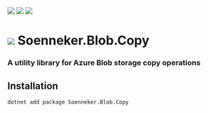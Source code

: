 [![](https://img.shields.io/nuget/v/Soenneker.Blob.Copy.svg?style=for-the-badge)](https://www.nuget.org/packages/Soenneker.Blob.Copy/)
[![](https://img.shields.io/github/actions/workflow/status/soenneker/soenneker.blob.copy/publish-package.yml?style=for-the-badge)](https://github.com/soenneker/soenneker.blob.copy/actions/workflows/publish-package.yml)
[![](https://img.shields.io/nuget/dt/Soenneker.Blob.Copy.svg?style=for-the-badge)](https://www.nuget.org/packages/Soenneker.Blob.Copy/)

# ![](https://user-images.githubusercontent.com/4441470/224455560-91ed3ee7-f510-4041-a8d2-3fc093025112.png) Soenneker.Blob.Copy
### A utility library for Azure Blob storage copy operations

## Installation

```
dotnet add package Soenneker.Blob.Copy
```
